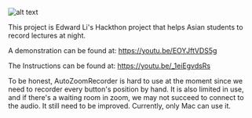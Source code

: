 ![alt text](https://github.com/Edward11235/Resources/blob/master/autozoomrecorder_logo.jpg)

This project is Edward Li's Hackthon project that helps Asian students to record lectures at night.

A demonstration can be found at:
https://youtu.be/EOYJftVDS5g

The Instructions can be found at:
https://youtu.be/_1eiEgvdsRs

To be honest, AutoZoomRecorder is hard to use at the moment since we need to recorder every button's position by hand. It is also limited in use, and if there's a waiting room in zoom, we may not succeed to connect to the audio. It still need to be improved.
Currently, only Mac can use it.
